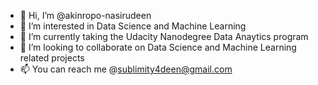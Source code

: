- 👋 Hi, I’m @akinropo-nasirudeen
- 👀 I’m interested in Data Science and Machine Learning
- 🌱 I’m currently taking the Udacity Nanodegree Data Anaytics program
- 💞️ I’m looking to collaborate on Data Science and Machine Learning related projects
- 📫 You can reach me @sublimity4deen@gmail.com

<!---
akinropo-nasirudeen/akinropo-nasirudeen is a ✨ special ✨ repository because its `README.md` (this file) appears on your GitHub profile.
You can click the Preview link to take a look at your changes.
--->
